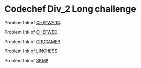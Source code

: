 # Codechef Div_2 Long challenge
Problem link of [CHEFWARS](https://www.codechef.com/AUG20B/problems/CHEFWARS/).

Problem link of [CHEFWED](https://www.codechef.com/AUG20B/problems/CHEFWED/).

Problem link of [CRDGAME3](https://www.codechef.com/AUG20B/problems/CRDGAME3/).

Problem link of [LINCHESS](https://www.codechef.com/AUG20B/problems/LINCHESS/).

Problem link of [SKMP](https://www.codechef.com/AUG20B/problems/SKMP/).